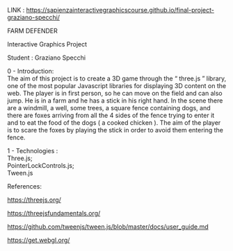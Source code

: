LINK : https://sapienzainteractivegraphicscourse.github.io/final-project-graziano-specchi/

FARM DEFENDER

Interactive Graphics Project

Student : Graziano Specchi

0 - Introduction:     
The aim of this project is to create a 3D game through the “​ three.js​ ”
library, one of the most popular Javascript libraries for displaying 3D
content on the web. The player is in first person, so he can move on the
field and can also jump. He is in a farm and he has a stick in his right
hand. In the scene there are a windmill, a well, some trees, a square
fence containing dogs, and there are foxes arriving from all the 4 sides
of the fence trying to enter it and to eat the food of the dogs ( a cooked
chicken ). The aim of the player is to scare the foxes by playing the stick
in order to avoid them entering the fence.

1 - Technologies :      
Three.js;  
PointerLockControls.js;   
Tween.js

References:

https://threejs.org/

https://threejsfundamentals.org/

https://github.com/tweenjs/tween.js/blob/master/docs/user_guide.md

https://get.webgl.org/
